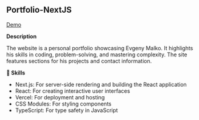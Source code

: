 ## Portfolio-NextJS
[Demo](https://portfolio-nextjs-weld-mu.vercel.app/)

**Description**

The website is a personal portfolio showcasing Evgeny Malko. It highlights his skills in coding, problem-solving, and mastering complexity. The site features sections for his projects and contact information.

**👀 Skills**
  - Next.js: For server-side rendering and building the React application
  - React: For creating interactive user interfaces
  - Vercel: For deployment and hosting
  - CSS Modules: For styling components
  - TypeScript: For type safety in JavaScript
